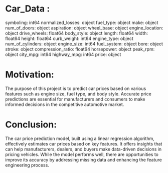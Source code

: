 # Car_Data :
symboling: int64
normalized_losses: object
fuel_type: object
make: object
num_of_doors: object
aspiration: object
wheel_base: object
engine_location: object
drive_wheels: float64
body_style: object
length: float64
width: float64
height: float64
curb_weight: int64
engine_type: object
num_of_cylinders: object
engine_size: int64
fuel_system: object
bore: object
stroke: object
compression_ratio: float64
horsepower: object
peak_rpm: object
city_mpg: int64
highway_mpg: int64
price: object
# Motivation:
The purpose of this project is to predict car prices based on various features such as engine size, 
fuel type, and body style. Accurate price predictions are essential for manufacturers and consumers 
to make informed decisions in the competitive automotive market.

# Conclusion:
The car price prediction model, built using a linear regression algorithm, effectively estimates car
prices based on key features. It offers insights that can help manufacturers, dealers, and buyers 
make data-driven decisions in pricing vehicles. While the model performs well, there are opportunities
to improve its accuracy by addressing missing data and enhancing the feature engineering process.
